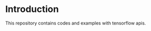 Introduction  
============  

This repository contains codes and examples with tensorflow apis.  

